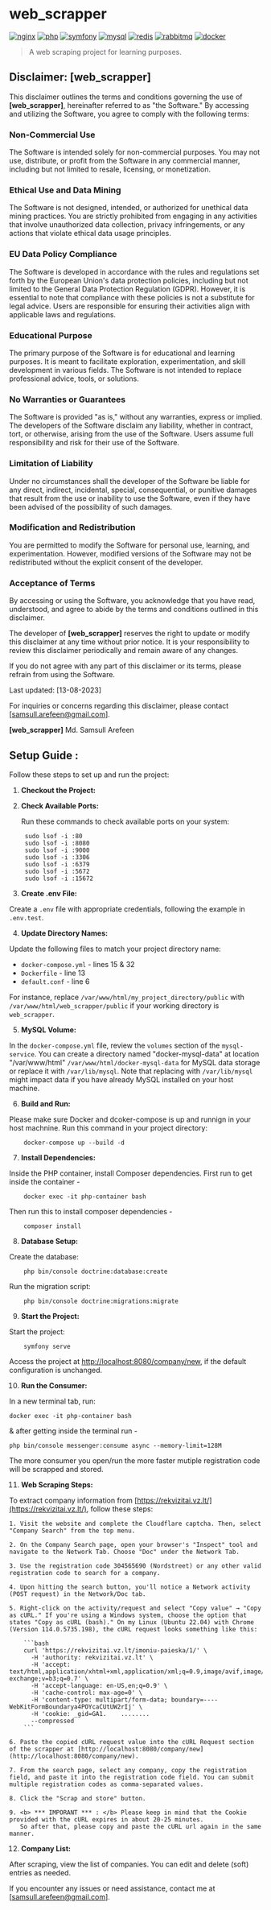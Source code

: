 # web_scrapper

[![nginx](https://img.shields.io/badge/nginx-latest-brightgreen.svg)](https://nginx.org/)
[![php](https://img.shields.io/badge/php-latest-blue.svg)](https://www.php.net/)
[![symfony](https://img.shields.io/badge/symfony-latest-red.svg)](https://symfony.com/)
[![mysql](https://img.shields.io/badge/mysql-latest-orange.svg)](https://www.mysql.com/)
[![redis](https://img.shields.io/badge/redis-latest-red.svg)](https://redis.io/)
[![rabbitmq](https://img.shields.io/badge/rabbitmq-latest-brightgreen.svg)](https://www.rabbitmq.com/)
[![docker](https://img.shields.io/badge/docker-latest-blue.svg)](https://www.docker.com/)

> A web scraping project for learning purposes.

## Disclaimer: [web_scrapper]

This disclaimer outlines the terms and conditions governing the use of **[web_scrapper]**, hereinafter referred to as "the Software." By accessing and utilizing the Software, you agree to comply with the following terms:

### Non-Commercial Use

The Software is intended solely for non-commercial purposes. You may not use, distribute, or profit from the Software in any commercial manner, including but not limited to resale, licensing, or monetization.

### Ethical Use and Data Mining

The Software is not designed, intended, or authorized for unethical data mining practices. You are strictly prohibited from engaging in any activities that involve unauthorized data collection, privacy infringements, or any actions that violate ethical data usage principles.

### EU Data Policy Compliance

The Software is developed in accordance with the rules and regulations set forth by the European Union's data protection policies, including but not limited to the General Data Protection Regulation (GDPR). However, it is essential to note that compliance with these policies is not a substitute for legal advice. Users are responsible for ensuring their activities align with applicable laws and regulations.

### Educational Purpose

The primary purpose of the Software is for educational and learning purposes. It is meant to facilitate exploration, experimentation, and skill development in various fields. The Software is not intended to replace professional advice, tools, or solutions.

### No Warranties or Guarantees

The Software is provided "as is," without any warranties, express or implied. The developers of the Software disclaim any liability, whether in contract, tort, or otherwise, arising from the use of the Software. Users assume full responsibility and risk for their use of the Software.

### Limitation of Liability

Under no circumstances shall the developer of the Software be liable for any direct, indirect, incidental, special, consequential, or punitive damages that result from the use or inability to use the Software, even if they have been advised of the possibility of such damages.

### Modification and Redistribution

You are permitted to modify the Software for personal use, learning, and experimentation. However, modified versions of the Software may not be redistributed without the explicit consent of the developer.

### Acceptance of Terms

By accessing or using the Software, you acknowledge that you have read, understood, and agree to abide by the terms and conditions outlined in this disclaimer.

The developer of **[web_scrapper]** reserves the right to update or modify this disclaimer at any time without prior notice. It is your responsibility to review this disclaimer periodically and remain aware of any changes.

If you do not agree with any part of this disclaimer or its terms, please refrain from using the Software.

Last updated: [13-08-2023]

For inquiries or concerns regarding this disclaimer, please contact [samsull.arefeen@gmail.com].

**[web_scrapper]** Md. Samsull Arefeen


## Setup Guide :

Follow these steps to set up and run the project:

1. **Checkout the Project:**

2. **Check Available Ports:**

   Run these commands to check available ports on your system:
   
        sudo lsof -i :80
        sudo lsof -i :8080
        sudo lsof -i :9000
        sudo lsof -i :3306
        sudo lsof -i :6379
        sudo lsof -i :5672
        sudo lsof -i :15672

3. **Create .env File:**

Create a `.env` file with appropriate credentials, following the example in `.env.test`.

4. **Update Directory Names:**

Update the following files to match your project directory name:

- `docker-compose.yml` - lines 15 & 32
- `Dockerfile` - line 13
- `default.conf` - line 6

For instance, replace `/var/www/html/my_project_directory/public` with `/var/www/html/web_scrapper/public` if your working directory is `web_scrapper`.

5. **MySQL Volume:** 

In the `docker-compose.yml` file, review the `volumes` section of the `mysql-service`. You can create a directory named "docker-mysql-data" at location "/var/www/html" `/var/www/html/docker-mysql-data` for MySQL data storage or replace it with `/var/lib/mysql`. Note that replacing with `/var/lib/mysql` might impact data if you have already MySQL installed on your host machine.

6. **Build and Run:**

Please make sure Docker and dcoker-compose is up and runnign in your host machnine. Run this command in your project directory:

        docker-compose up --build -d


7. **Install Dependencies:**

Inside the PHP container, install Composer dependencies. First run to get inside the container -
        
        docker exec -it php-container bash

Then run this to install composer dependencies -
        
        composer install

8. **Database Setup:**

Create the database:

        php bin/console doctrine:database:create


Run the migration script:

        php bin/console doctrine:migrations:migrate


9. **Start the Project:**

Start the project:

        symfony serve


Access the project at [http://localhost:8080/company/new](http://localhost:8080/company/new ), if the default configuration is unchanged.

10. **Run the Consumer:**

 In a new terminal tab, run:

 ```
 docker exec -it php-container bash
 ```

 & after getting inside the terminal run -

 ```
 php bin/console messenger:consume async --memory-limit=128M
 ```
 The more consumer you open/run the more faster mutiple registration code will be scrapped and stored. 

11. **Web Scraping Steps:**

 To extract company information from [https://rekvizitai.vz.lt/](https://rekvizitai.vz.lt/), follow these steps:

    1. Visit the website and complete the Cloudflare captcha. Then, select "Company Search" from the top menu.

    2. On the Company Search page, open your browser's "Inspect" tool and navigate to the Network Tab. Choose "Doc" under the Network Tab.

    3. Use the registration code 304565690 (Nordstreet) or any other valid registration code to search for a company.

    4. Upon hitting the search button, you'll notice a Network activity (POST request) in the Network/Doc tab.

    5. Right-click on the activity/request and select "Copy value" → "Copy as cURL." If you're using a Windows system, choose the option that states "Copy as cURL (bash)." On my Linux (Ubuntu 22.04) with Chrome (Version 114.0.5735.198), the cURL request looks something like this:

        ```bash
        curl 'https://rekvizitai.vz.lt/imoniu-paieska/1/' \
          -H 'authority: rekvizitai.vz.lt' \
          -H 'accept: text/html,application/xhtml+xml,application/xml;q=0.9,image/avif,image/webp,image/apng,*/*;q=0.8,application/signed-exchange;v=b3;q=0.7' \
          -H 'accept-language: en-US,en;q=0.9' \
          -H 'cache-control: max-age=0' \
          -H 'content-type: multipart/form-data; boundary=----WebKitFormBoundarya4POYcaCUtUW2rIj' \
          -H 'cookie: _gid=GA1.    ........
          --compressed
        ```

    6. Paste the copied cURL request value into the cURL Request section of the scrapper at [http://localhost:8080/company/new](http://localhost:8080/company/new).

    7. From the search page, select any company, copy the registration field, and paste it into the registration code field. You can submit multiple registration codes as comma-separated values.

    8. Click the "Scrap and store" button.

    9. <b> *** IMPORANT *** : </b> Please keep in mind that the Cookie provided with the cURL expires in about 20-25 minutes. 
       So after that, please copy and paste the cURL url again in the same manner.

12. **Company List:**

 After scraping, view the list of companies. You can edit and delete (soft) entries as needed.

If you encounter any issues or need assistance, contact me at [samsull.arefeen@gmail.com].
